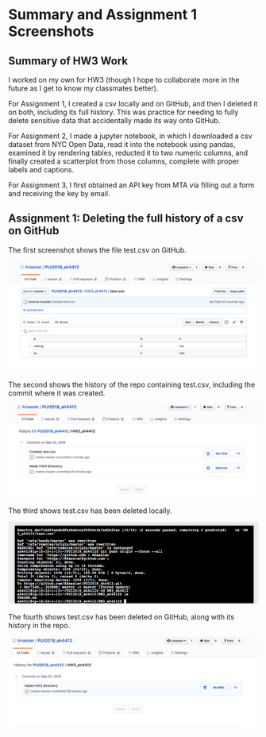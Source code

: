 # Summary and Assignment 1 Screenshots

## Summary of HW3 Work
I worked on my own for HW3 (though I hope to collaborate more in the future as I get to know my classmates better). 

For Assignment 1, I created a csv locally and on GitHub, and then I deleted it on both, including its full history. This was practice for needing to fully delete sensitive data that accidentally made its way onto GitHub. 

For Assignment 2, I made a jupyter notebook, in which I downloaded a csv dataset from NYC Open Data, read it into the notebook using pandas, examined it by rendering tables, reducted it to two numeric columns, and finally created a scatterplot from those columns, complete with proper labels and captions.

For Assignment 3, I first obtained an API key from MTA via filling out a form and receiving the key by email. 


## Assignment 1: Deleting the full history of a csv on GitHub

The first screenshot shows the file test.csv on GitHub.

![Image missing](test_csv_screen_shot.png)

The second shows the history of the repo containing test.csv, including the commit where it was created.

![Image missing](first_repo_history.png)

The third shows test.csv has been deleted locally.

![Image missing](local_delete.png)

The fourth shows test.csv has been deleted on GitHub, along with its history in the repo.

![Image missing](second_repo_history.png)
